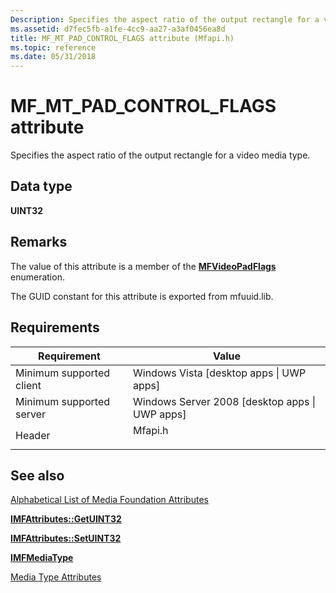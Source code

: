 ```yaml
---
Description: Specifies the aspect ratio of the output rectangle for a video media type.
ms.assetid: d7fec5fb-a1fe-4cc9-aa27-a3af0456ea8d
title: MF_MT_PAD_CONTROL_FLAGS attribute (Mfapi.h)
ms.topic: reference
ms.date: 05/31/2018
---
```


# MF\_MT\_PAD\_CONTROL\_FLAGS attribute

Specifies the aspect ratio of the output rectangle for a video media type.

## Data type

**UINT32**

## Remarks

The value of this attribute is a member of the [**MFVideoPadFlags**](/windows/desktop/api/mfapi/ne-mfapi-mfvideopadflags) enumeration.

The GUID constant for this attribute is exported from mfuuid.lib.

## Requirements



| Requirement | Value |
|-------------------------------------|------------------------------------------------------------------------------------|
| Minimum supported client<br/> | Windows Vista \[desktop apps \| UWP apps\]<br/>                              |
| Minimum supported server<br/> | Windows Server 2008 \[desktop apps \| UWP apps\]<br/>                        |
| Header<br/>                   | <dl> <dt>Mfapi.h</dt> </dl> |



## See also

<dl> <dt>

[Alphabetical List of Media Foundation Attributes](alphabetical-list-of-media-foundation-attributes.md)
</dt> <dt>

[**IMFAttributes::GetUINT32**](/windows/desktop/api/mfobjects/nf-mfobjects-imfattributes-getuint32)
</dt> <dt>

[**IMFAttributes::SetUINT32**](/windows/desktop/api/mfobjects/nf-mfobjects-imfattributes-setuint32)
</dt> <dt>

[**IMFMediaType**](/windows/desktop/api/mfobjects/nn-mfobjects-imfmediatype)
</dt> <dt>

[Media Type Attributes](media-type-attributes.md)
</dt> </dl>

 

 




